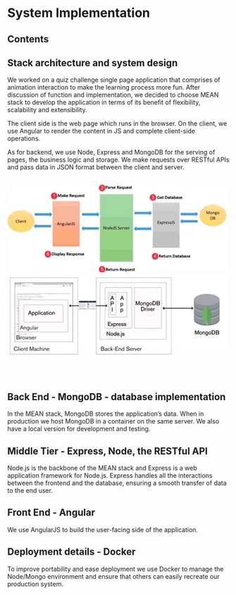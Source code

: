 # System Implementation

## Contents

## Stack architecture and system design

We worked on a quiz challenge single page application that comprises of animation interaction to make the learning process more fun. After discussion of function and implementation, we decided to choose MEAN stack to develop the application in terms of its benefit of flexibility, scalability and extensibility. 

The client side is the web page which runs in the browser. On the client, we use Angular to render the content in JS and complete client-side operations.

As for backend, we use Node, Express and MongoDB for the serving of pages, the business logic and storage. We make requests over RESTful APIs and pass data in JSON format between the client and server.
<br/><br/>
<p float="left">
  <img src="../images/MEAN_stack1.jpeg" width="500" />&nbsp;
  <img src="../images/MEAN_stack2.jpeg" width="500" />
</p>
<br/><br/>

## Back End - MongoDB - database implementation

In the MEAN stack, MongoDB stores the application’s data. When in production we host MongoDB in a container on the same server. We also have a local version for development and testing.


## Middle Tier - Express, Node, the RESTful API

Node.js is the backbone of the MEAN stack and Express is a web application framework for Node.js. Express handles all the interactions between the frontend and the database, ensuring a smooth transfer of data to the end user.



## Front End - Angular

We use AngularJS to build the user-facing side of the application.


## Deployment details - Docker

To improve portability and ease deployment we use Docker to manage the Node/Mongo environment and ensure that others can easily recreate our production system.
